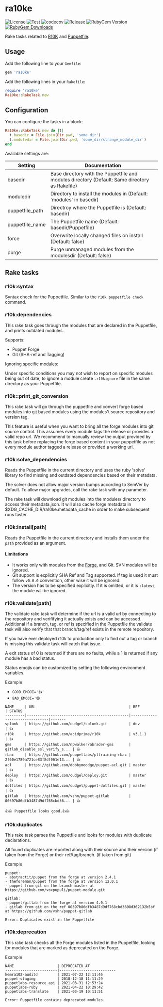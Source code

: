 ra10ke
======

[![License](https://img.shields.io/github/license/voxpupuli/ra10ke.svg)](https://github.com/voxpupuli/ra10ke/blob/master/LICENSE.txt)
[![Test](https://github.com/voxpupuli/ra10ke/actions/workflows/test.yml/badge.svg)](https://github.com/voxpupuli/ra10ke/actions/workflows/test.yml)
[![codecov](https://codecov.io/gh/voxpupuli/ra10ke/branch/master/graph/badge.svg?token=Mypkl78hvK)](https://codecov.io/gh/voxpupuli/ra10ke)
[![Release](https://github.com/voxpupuli/ra10ke/actions/workflows/release.yml/badge.svg)](https://github.com/voxpupuli/ra10ke/actions/workflows/release.yml)
[![RubyGem Version](https://img.shields.io/gem/v/ra10ke.svg)](https://rubygems.org/gems/ra10ke)
[![RubyGem Downloads](https://img.shields.io/gem/dt/ra10ke.svg)](https://rubygems.org/gems/ra10ke)

Rake tasks related to [R10K](https://github.com/puppetlabs/r10k) and
[Puppetfile](https://github.com/puppetlabs/r10k/blob/master/doc/puppetfile.mkd).

## Usage

Add the following line to your `Gemfile`:
```ruby
gem 'ra10ke'
```

Add the following lines in your `Rakefile`:

```ruby
require 'ra10ke'
Ra10ke::RakeTask.new
```

## Configuration

You can configure the tasks in a block:

```ruby
Ra10ke::RakeTask.new do |t|
  t.basedir = File.join(Dir.pwd, 'some_dir')
  t.moduledir = File.join(Dir.pwd, 'some_dir/strange_module_dir')
end
```

Available settings are:

| Setting         | Documentation                                                                                 |
|-----------------|-----------------------------------------------------------------------------------------------|
| basedir         | Base directory with the Puppetfile and modules directory (Default: Same directory as Rakefile)|
| moduledir       | Directory to install the modules in (Default: 'modules' in basedir)                           |
| puppetfile_path | Directroy where the Puppetfile is (Default: basedir)                                          |
| puppetfile_name | The Puppetfile name (Default: basedir/Puppetfile)                                             |
| force           | Overwrite locally changed files on install (Default: false)                                   |
| purge           | Purge unmanaged modules from the modulesdir (Default: false)                                  |

## Rake tasks

### r10k:syntax

Syntax check for the Puppetfile. Similar to the `r10k puppetfile check`
command.

### r10k:dependencies

This rake task goes through the modules that are declared in the Puppetfile,
and prints outdated modules.

Supports:
  - Puppet Forge
  - Git (SHA-ref and Tagging)

Ignoring specific modules:

Under specific conditions you may not wish to report on specific modules being out of date,
to ignore a module create `.r10kignore` file in the same directory as your Puppetfile.

### r10k::print_git_conversion
This rake task will go through the puppetfile and convert forge based modules into git based modules using
the modules't source repository and version tag.

This feature is useful when you want to bring all the forge modules into git source control.  This assumes every module
tags the release or provides a valid repo url.  We recommend to manually review
the output provided by this task before replacing the forge based content in your puppetfile as not every module author 
tagged a release or provided a working url.

### r10k:solve_dependencies

Reads the Puppetfile in the current directory and uses the ruby 'solve' library to find
missing and outdated dependencies based on their metadata.

The solver does not allow major version bumps according to SemVer by default. To allow
major upgrades, call the rake task with any parameter.

The rake task will download git modules into the modules/ directory to access their metadata.json.
It will also cache forge metadata in ̃$XDG_CACHE_DIR/ra10ke.metadata_cache in order to make subsequent
runs faster.

### r10k:install[path]

Reads the Puppetfile in the current directory and installs them under the `path` provided as an argument.

#### Limitations

  * It works only with modules from the [Forge](https://forge.puppetlabs.com), and Git.
  SVN modules will be ignored.
  * Git support is explicitly SHA Ref and Tag supported. If tag is used it must follow
  `v0.0.0` convention, other wise it will be ignored.
  * The version has to be specified explicitly. If it is omitted, or it is
  `:latest`, the module will be ignored.
  
### r10k:validate[path]
The validate rake task will determine if the url is a valid url by connecting 
to the repository and verififying it actually exists and can be accessed.
Additional if a branch, tag, or ref is specified in the Puppetfile the validate
task will also verify that that branch/tag/ref exists in the remote repository.

If you have ever deployed r10k to production only to find out a tag or branch is
missing this validate task will catch that issue.  

A exit status of 0 is returned if there are no faults, while a 1 is returned if
any module has a bad status. 

Status emojis can be customized by setting the following environment variables.

Example

 * `GOOD_EMOJI='👍'`
 * `BAD_EMOJI='😨'`


```
NAME     | URL                                           | REF                            | STATUS
---------|-----------------------------------------------|--------------------------------|-------
splunk   | https://github.com/cudgel/splunk.git          | dev                            | 👍
r10k     | https://github.com/acidprime/r10k             | v3.1.1                         | 👍
gms      | https://github.com/npwalker/abrader-gms       | gitlab_disable_ssl_verify_s... | 👍
rbac     | https://github.com/puppetlabs/pltraining-rbac | 2f60e1789a721ce83f8df061e13... | 👍
acl      | https://github.com/dobbymoodge/puppet-acl.git | master                         | 👍
deploy   | https://github.com/cudgel/deploy.git          | master                         | 👍
dotfiles | https://github.com/cudgel/puppet-dotfiles.git | master                         | 👍
gitlab   | https://github.com/vshn/puppet-gitlab         | 00397b86dfb3487d9df768cbd36... | 👍

👍👍 Puppetfile looks good.👍👍
```

### r10k:duplicates

This rake task parses the Puppetfile and looks for modules with duplicate
declarations.

All found duplicates are reported along with their source and their version
(if taken from the Forge) or their ref/tag/branch. (if taken from git)

Example

```
puppet:
- abstractit/puppet from the forge at version 2.4.1
- theforeman/puppet from the forge at version 12.0.1
- puppet from git on the branch master at https://github.com/voxpupuli/puppet-module.git

gitlab:
- puppet/gitlab from the forge at version 4.0.1
- gitlab from git on the ref 00397b86dfb3487d9df768cbd3698d362132b5bf at https://github.com/vshn/puppet-gitlab

Error: Duplicates exist in the Puppetfile
```

### r10k:deprecation

This rake task checks all the Forge modules listed in the Puppetfile, looking
for modules that are marked as deprecated on the Forge.

Example

```
NAME                    | DEPRECATED_AT            
------------------------|--------------------------
kemra102-auditd         | 2021-07-22 12:11:46      
puppet-staging          | 2018-12-18 11:11:29      
puppetlabs-resource_api | 2021-03-31 12:53:24      
puppetlabs-ruby         | 2021-04-22 10:29:42      
puppetlabs-translate    | 2021-03-19 10:11:51      

Error: Puppetfile contains deprecated modules.
```
